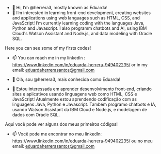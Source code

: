 - 👋 Hi, I’m @herrera3, mostly knowm as Eduarda! 
- 👀 I’m interested in learning front-end development, creating websites and applications using web languages such as HTML, CSS, and JavaScript!
I’m currently learning coding with the languages Java, Python and Javascript. I also programm chatbots and AI, using IBM Cloud's Watson Assistant and Node.js, and data modeling with Oracle SQL.

Here you can see some of my firsts codes!

- 📫 You can reach me in my linkedIn : https://www.linkedin.com/in/eduarda-herrera-949402235/ or in my email: eduardaherrerasantos@gmail.com

- 👋 Olá, sou @herrera3, mais conhecida como Eduarda!
- 👀 Estou interessada em aprender desenvolvimento front-end, criando sites e aplicativos usando linguagens web como HTML, CSS e JavaScript!
Atualmente estou aprendendo codificação com as linguagens Java, Python e Javascript. Também programo chatbots e IA, usando Watson Assistant da IBM Cloud e Node.js, e modelagem de dados com Oracle SQL.

Aqui você pode ver alguns dos meus primeiros códigos!

- 📫 Você pode me encontrar no meu linkedIn: https://www.linkedin.com/in/eduarda-herrera-949402235/ ou no meu email: eduardaherrerasantos@gmail.com

<!---
herrera3/herrera3 is a ✨ special ✨ repository because its `README.md` (this file) appears on your GitHub profile.
You can click the Preview link to take a look at your changes.
--->
